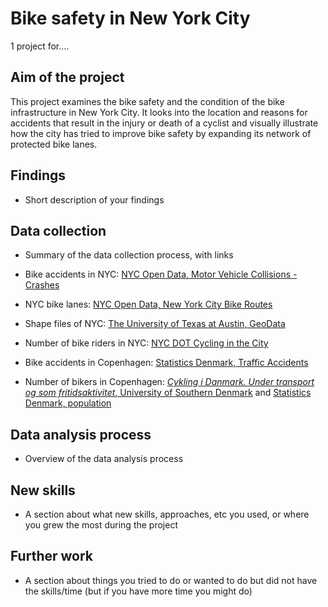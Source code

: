 # Bike safety in New York City

1 project for....

## Aim of the project
This project examines the bike safety and the condition of the bike infrastructure in New York City. It looks into the location and reasons for accidents that result in the injury or death of a cyclist and visually illustrate how the city has tried to improve bike safety by expanding its network of protected bike lanes.

## Findings
- Short description of your findings

## Data collection
- Summary of the data collection process, with links

- Bike accidents in NYC: [NYC Open Data, Motor Vehicle Collisions - Crashes](https://data.cityofnewyork.us/Public-Safety/Motor-Vehicle-Collisions-Crashes/h9gi-nx95)
- NYC bike lanes: [NYC Open Data, New York City Bike Routes](https://data.cityofnewyork.us/Transportation/New-York-City-Bike-Routes/7vsa-caz7#revert)
- Shape files of NYC: [The University of Texas at Austin, GeoData](https://geodata.lib.utexas.edu/?f%5Bdc_format_s%5D%5B%5D=Shapefile&f%5Bdct_spatial_sm%5D%5B%5D=New+York%2C+New+York%2C+United+States&per_page=50)
- Number of bike riders in NYC: [NYC DOT Cycling in the City](https://www.nyc.gov/html/dot/html/bicyclists/cyclinginthecity.shtml)
- Bike accidents in Copenhagen: [Statistics Denmark, Traffic Accidents](https://www.statistikbanken.dk/20056)
- Number of bikers in Copenhagen: [<i>Cykling i Danmark. Under transport og som fritidsaktivitet</i>, University of Southern Denmark](file:///Users/laurabejderjensen/Downloads/Cykling%20i%20Danmark%20-%20under%20transport%20og%20som%20fritidsaktivitet.pdf) and [Statistics Denmark, population](https://www.dst.dk/da/Statistik/emner/borgere/befolkning/befolkningstal)

## Data analysis process
- Overview of the data analysis process

## New skills
- A section about what new skills, approaches, etc you used, or where you grew the most during the project

## Further work
- A section about things you tried to do or wanted to do but did not have the skills/time (but if you have more time you might do)

